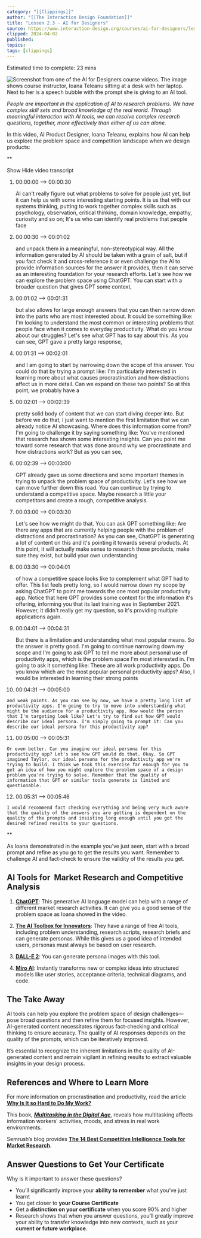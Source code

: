 ```yaml
---
category: "[[Clippings]]"
author: "[[The Interaction Design Foundation]]"
title: "Lesson 2.3 - AI for Designers"
source: https://www.interaction-design.org/courses/ai-for-designers/lessons/2.3
clipped: 2024-04-02
published: 
topics: 
tags: [clippings]
---
```


Estimated time to complete: 23 mins

![Screenshot from one of the AI for Designers course videos. The image shows course instructor, Ioana Teleanu sitting at a desk with her laptop. Next to her is a speech bubble with the prompt she is giving to an AI tool.](https://public-images.interaction-design.org/courses/lesson-materials/02-03-01-HeroImage.jpg)

*People are important in the application of AI to research problems. We have complex skill sets and broad knowledge of the real world. Through meaningful interaction with AI tools, we can resolve complex research questions, together, more effectively than either of us can alone.* 

In this video, AI Product Designer, Ioana Teleanu, explains how AI can help us explore the problem space and competition landscape when we design products:

**

Show Hide video transcript

1.  00:00:00 --> 00:00:30
    
    AI can't really figure out what problems to solve for people just yet, but it can help us with some interesting starting points. It is us that with our systems thinking, putting to work together complex skills such as psychology, observation, critical thinking, domain knowledge, empathy, curiosity and so on; It's us who can identify real problems that people face
    
2.  00:00:30 --> 00:01:02
    
    and unpack them in a meaningful, non-stereotypical way. All the information generated by AI should be taken with a grain of salt, but if you fact check it and cross-reference it or even challenge the AI to provide information sources for the answer it provides, then it can serve as an interesting foundation for your research efforts. Let's see how we can explore the problem space using ChatGPT. You can start with a broader question that gives GPT some context,
    
3.  00:01:02 --> 00:01:31
    
    but also allows for large enough answers that you can then narrow down into the parts who are most interested about. It could be something like: I'm looking to understand the most common or interesting problems that people face when it comes to everyday productivity. What do you know about our struggles? Let's see what GPT has to say about this. As you can see, GPT gave a pretty large response,
    
4.  00:01:31 --> 00:02:01
    
    and I am going to start by narrowing down the scope of this answer. You could do that by trying a prompt like: I'm particularly interested in learning more about what causes procrastination and how distractions affect us in more detail. Can we expand on these two points? So at this point, we probably have a
    
5.  00:02:01 --> 00:02:39
    
    pretty solid body of content that we can start diving deeper into. But before we do that, I just want to mention the first limitation that we can already notice AI showcasing. Where does this information come from? I'm going to challenge it by saying something like: You've mentioned that research has shown some interesting insights. Can you point me toward some research that was done around why we procrastinate and how distractions work? But as you can see,
    
6.  00:02:39 --> 00:03:00
    
    GPT already gave us some directions and some important themes in trying to unpack the problem space of productivity. Let's see how we can move further down this road. You can continue by trying to understand a competitive space. Maybe research a little your competitors and create a rough, competitive analysis.
    
7.  00:03:00 --> 00:03:30
    
    Let's see how we might do that. You can ask GPT something like: Are there any apps that are currently helping people with the problem of distractions and procrastination? As you can see, ChatGPT is generating a lot of content on this and it's pointing it towards several products. At this point, it will actually make sense to research those products, make sure they exist, but build your own understanding
    
8.  00:03:30 --> 00:04:01
    
    of how a competitive space looks like to complement what GPT had to offer. This list feels pretty long, so I would narrow down my scope by asking ChatGPT to point me towards the one most popular productivity app. Notice that here GPT provides some context for the information it's offering, informing you that its last training was in September 2021. However, it didn't really get my question, so it's providing multiple applications again.
    
9.  00:04:01 --> 00:04:31
    
    But there is a limitation and understanding what most popular means. So the answer is pretty good. I'm going to continue narrowing down my scope and I'm going to ask GPT to tell me more about personal use of productivity apps, which is the problem space I'm most interested in. I'm going to ask it something like: These are all work productivity apps. Do you know which are the most popular personal productivity apps? Also, I would be interested in learning their strong points
    
10.  00:04:31 --> 00:05:00
    
    and weak points. As you can see by now, we have a pretty long list of productivity apps. I'm going to try to move into understanding what might be the audience for a productivity app. How would the person that I'm targeting look like? Let's try to find out how GPT would describe our ideal persona. I'm simply going to prompt it: Can you describe our ideal persona for this productivity app?
    
11.  00:05:00 --> 00:05:31
    
    Or even better. Can you imagine our ideal persona for this productivity app? Let's see how GPT would do that. Okay. So GPT imagined Taylor, our ideal persona for the productivity app we're trying to build. I think we took this exercise far enough for you to get an idea of how you might explore the problem space of a design problem you're trying to solve. Remember that the quality of information that GPT or similar tools generate is limited and questionable.
    
12.  00:05:31 --> 00:05:46
    
    I would recommend fact checking everything and being very much aware that the quality of the answers you are getting is dependent on the quality of the prompts and insisting long enough until you get the desired refined results to your questions.
    

**

As Ioana demonstrated in the example you’ve just seen, start with a broad prompt and refine as you go to get the results you want. Remember to challenge AI and fact-check to ensure the validity of the results you get. 

## AI Tools for  Market Research and Competitive Analysis

1.  **[ChatGPT](https://chat.openai.com/)**: This generative AI language model can help with a range of different market research activities. It can give you a good sense of the problem space as Ioana showed in the video. 
    
2.  **[The AI Toolbox for Innovators](https://ai.boardofinnovation.com/)**: They have a range of free AI tools, including problem understanding, research scripts, research briefs and can generate personas. While this gives us a good idea of intended users, personas must always be based on user research.
    
3.  **[DALL-E 2](https://openai.com/dall-e-2)**: You can generate persona images with this tool.
    
4.  **[Miro AI](https://miro.com/aq/ps/assist/)**: Instantly transforms new or complex ideas into structured models like user stories, acceptance criteria, technical diagrams, and code.
    

## The Take Away

AI tools can help you explore the problem space of design challenges—pose broad questions and then refine them for focused insights. However, AI-generated content necessitates rigorous fact-checking and critical thinking to ensure accuracy. The quality of AI responses depends on the quality of the prompts, which can be iteratively improved.

It’s essential to recognize the inherent limitations in the quality of AI-generated content and remain vigilant in refining results to extract valuable insights in your design process. 

## References and Where to Learn More

For more information on procrastination and productivity, read the article **[Why Is It so Hard to Do My Work?](https://citeseerx.ist.psu.edu/document?repid=rep1&type=pdf&doi=29661f8f20c854e55ce91ac8c247a95034bd68ee)**

This book, ***[Multitasking in the Digital Age](https://www.google.co.uk/books/edition/Multitasking_in_the_Digital_Age/tq42DwAAQBAJ?hl=en&gbpv=0&bshm=rimc/1)***, reveals how multitasking affects information workers' activities, moods, and stress in real work environments.

Semrush’s blog provides **[The 14 Best Competitive Intelligence Tools for Market Research](https://www.semrush.com/blog/best-competitive-intelligence-tools/)**.

## Answer Questions to Get Your Certificate

Why is it important to answer these questions?

-   You’ll significantly improve your **ability to remember** what you’ve just learnt
-   You get closer to **your Course Certificate**
-   Get a **distinction on your certificate** when you score 90% and higher
-   Research shows that when you answer questions, you’ll greatly improve your ability to transfer knowledge into new contexts, such as your **current or future workplace**.